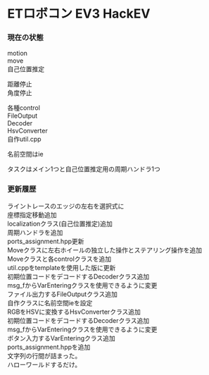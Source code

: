 ETロボコン EV3 HackEV
====
### 現在の状態
motion  
move  
自己位置推定  
  
距離停止  
角度停止  
  
各種control  
FileOutput  
Decoder  
HsvConverter  
自作util.cpp  
  
名前空間はie  
  
タスクはメイン1つと自己位置推定用の周期ハンドラ1つ  


### 更新履歴
ライントレースのエッジの左右を選択式に  
座標指定移動追加  
localizationクラス(自己位置推定)追加  
周期ハンドラを追加  
ports_assignment.hpp更新  
Moveクラスに左右ホイールの独立した操作とステアリング操作を追加  
Moveクラスと各controlクラスを追加  
util.cppをtemplateを使用した版に更新  
初期位置コードをデコードするDecoderクラス追加  
msg_fからVarEnteringクラスを使用できるように変更  
ファイル出力するFileOutputクラス追加  
自作クラスに名前空間ieを設定  
RGBをHSVに変換するHsvConverterクラス追加  
初期位置コードをデコードするDecoderクラス追加  
msg_fからVarEnteringクラスを使用できるように変更  
ボタン入力するVarEnteringクラス追加  
ports_assignment.hppを追加  
文字列の行間が詰まった。  
ハローワールドするだけ。

